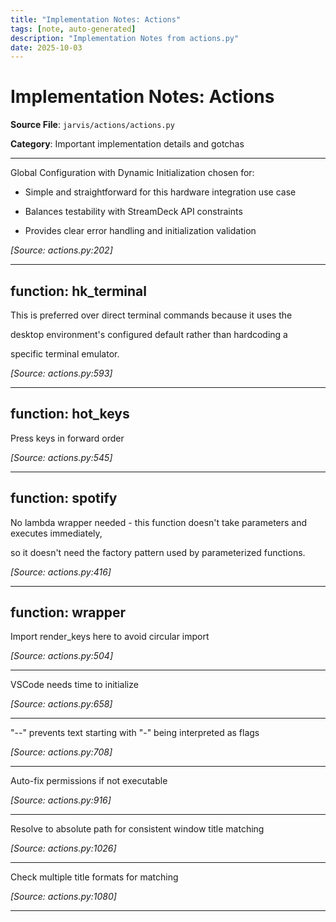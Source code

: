```yaml
---
title: "Implementation Notes: Actions"
tags: [note, auto-generated]
description: "Implementation Notes from actions.py"
date: 2025-10-03
---
```


# Implementation Notes: Actions

**Source File**: `jarvis/actions/actions.py`

**Category**: Important implementation details and gotchas

---

<a id="general-1"></a>

Global Configuration with Dynamic Initialization chosen for:

- Simple and straightforward for this hardware integration use case

- Balances testability with StreamDeck API constraints

- Provides clear error handling and initialization validation

*[Source: actions.py:202]*

---

## function: hk_terminal

<a id="function:-hk_terminal-1"></a>

This is preferred over direct terminal commands because it uses the

desktop environment's configured default rather than hardcoding a

specific terminal emulator.

*[Source: actions.py:593]*

---

## function: hot_keys

<a id="function:-hot_keys-1"></a>

Press keys in forward order

*[Source: actions.py:545]*

---

## function: spotify

<a id="function:-spotify-1"></a>

No lambda wrapper needed - this function doesn't take parameters and executes immediately,

so it doesn't need the factory pattern used by parameterized functions.

*[Source: actions.py:416]*

---

## function: wrapper

<a id="function:-wrapper-1"></a>

Import render_keys here to avoid circular import

*[Source: actions.py:504]*

---

<a id="function:-wrapper-2"></a>

VSCode needs time to initialize

*[Source: actions.py:658]*

---

<a id="function:-wrapper-3"></a>

"--" prevents text starting with "-" being interpreted as flags

*[Source: actions.py:708]*

---

<a id="function:-wrapper-4"></a>

Auto-fix permissions if not executable

*[Source: actions.py:916]*

---

<a id="function:-wrapper-5"></a>

Resolve to absolute path for consistent window title matching

*[Source: actions.py:1026]*

---

<a id="function:-wrapper-6"></a>

Check multiple title formats for matching

*[Source: actions.py:1080]*

---

